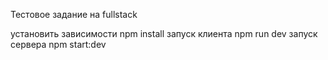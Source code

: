 Тестовое задание на fullstack

установить зависимости npm install
запуск клиента npm run dev
запуск сервера npm start:dev
